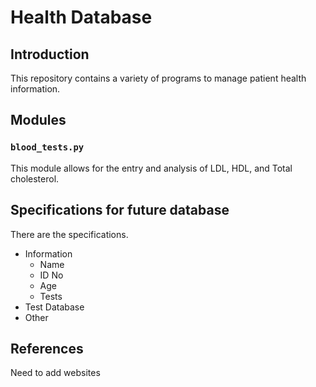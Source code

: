 # Health Database

## Introduction
This repository contains a variety of programs to manage patient health information.


## Modules
### `blood_tests.py`
This module allows for the entry and analysis of LDL, HDL, and Total cholesterol.


## Specifications for future database
There are the specifications.
* Information
  + Name
  + ID No
  + Age
  + Tests
* Test Database
* Other

## References
Need to add websites



